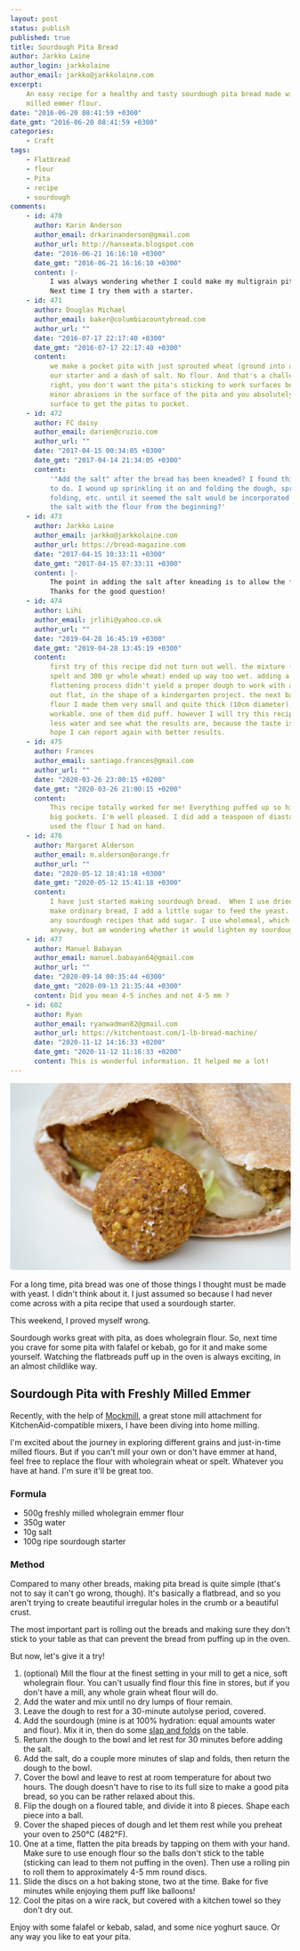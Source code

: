 ```yaml
---
layout: post
status: publish
published: true
title: Sourdough Pita Bread
author: Jarkko Laine
author_login: jarkkolaine
author_email: jarkko@jarkkolaine.com
excerpt:
    An easy recipe for a healthy and tasty sourdough pita bread made with freshly
    milled emmer flour.
date: "2016-06-20 08:41:59 +0300"
date_gmt: "2016-06-20 08:41:59 +0300"
categories:
    - Craft
tags:
    - Flatbread
    - flour
    - Pita
    - recipe
    - sourdough
comments:
    - id: 470
      author: Karin Anderson
      author_email: drkarinanderson@gmail.com
      author_url: http://hanseata.blogspot.com
      date: "2016-06-21 16:16:10 +0300"
      date_gmt: "2016-06-21 16:16:10 +0300"
      content: |-
          I was always wondering whether I could make my multigrain pitas with sourdough (instead of a biga). I bake them every week, and, also, found that you can watch 2 at a time baking and puffing up, without some getting too brown,. I bulk ferment the dough overnight in the fridge, though.
          Next time I try them with a starter.
    - id: 471
      author: Douglas Michael
      author_email: baker@columbiacountybread.com
      author_url: ""
      date: "2016-07-17 22:17:40 +0300"
      date_gmt: "2016-07-17 22:17:40 +0300"
      content:
          we make a pocket pita with just sprouted wheat (ground into a wet mash),
          our starter and a dash of salt. No flour. And that's a challenge since you are
          right, you don't want the pita's sticking to work surfaces because that can cause
          minor abrasions in the surface of the pita and you absolutely need a clean smooth
          surface to get the pitas to pocket.
    - id: 472
      author: FC daisy
      author_email: darien@cruzio.com
      author_url: ""
      date: "2017-04-15 00:34:05 +0300"
      date_gmt: "2017-04-14 21:34:05 +0300"
      content:
          '"Add the salt" after the bread has been kneaded? I found this very difficult
          to do. I wound up sprinkling it on and folding the dough, sprinkling more on,
          folding, etc. until it seemed the salt would be incorporated fully. Why not add
          the salt with the flour from the beginning?'
    - id: 473
      author: Jarkko Laine
      author_email: jarkko@jarkkolaine.com
      author_url: https://bread-magazine.com
      date: "2017-04-15 10:33:11 +0300"
      date_gmt: "2017-04-15 07:33:11 +0300"
      content: |-
          The point in adding the salt after kneading is to allow the fermentation to get started before putting in the salt (salt slows it down). The effect, however, isn't all that big, so mixing it in with the flour is perfectly OK too.
          Thanks for the good question!
    - id: 474
      author: Lihi
      author_email: jrlihi@yahoo.co.uk
      author_url: ""
      date: "2019-04-28 16:45:19 +0300"
      date_gmt: "2019-04-28 13:45:19 +0300"
      content:
          first try of this recipe did not turn out well. the mixture (200 gr whole
          spelt and 300 gr whole wheat) ended up way too wet. adding a lot of flour to the
          flattening process didn't yield a proper dough to work with and the pitas turned
          out flat, in the shape of a kindergarten project. the next batch with the same
          flour I made them very small and quite thick (10cm diameter), so it'll be somewhat
          workable. one of them did puff. however I will try this recipe again with far
          less water and see what the results are, because the taste is better than yeast.
          hope I can report again with better results.
    - id: 475
      author: Frances
      author_email: santiago.frances@gmail.com
      author_url: ""
      date: "2020-03-26 23:00:15 +0200"
      date_gmt: "2020-03-26 21:00:15 +0200"
      content:
          This recipe totally worked for me! Everything puffed up so high with nice
          big pockets. I'm well pleased. I did add a teaspoon of diastatic malt powder and
          used the flour I had on hand.
    - id: 476
      author: Margaret Alderson
      author_email: m.alderson@orange.fr
      author_url: ""
      date: "2020-05-12 18:41:18 +0300"
      date_gmt: "2020-05-12 15:41:18 +0300"
      content:
          I have just started making sourdough bread.  When I use dried yeast to
          make ordinary bread, I add a little sugar to feed the yeast.  I have not seen
          any sourdough recipes that add sugar. I use wholemeal, which does not rise well
          anyway, but am wondering whether it would lighten my sourdough loaves?
    - id: 477
      author: Manuel Babayan
      author_email: manuel.babayan64@gmail.com
      author_url: ""
      date: "2020-09-14 00:35:44 +0300"
      date_gmt: "2020-09-13 21:35:44 +0300"
      content: Did you mean 4-5 inches and not 4-5 mm ?
    - id: 602
      author: Ryan
      author_email: ryanwadman82@gmail.com
      author_url: https://kitchentoast.com/1-lb-bread-machine/
      date: "2020-11-12 14:16:33 +0200"
      date_gmt: "2020-11-12 11:16:33 +0200"
      content: This is wonderful information. It helped me a lot!
---
```


![Sourdough Pita Bread](/assets/blog/DSC_0046-1.jpg)

For a long time, pita bread was one of those things I thought must be made with yeast. I didn't think about it. I just assumed so because I had never come across with a pita recipe that used a sourdough starter.

This weekend, I proved myself wrong.

Sourdough works great with pita, as does wholegrain flour. So, next time you crave for some pita with falafel or kebab, go for it and make some yourself. Watching the flatbreads puff up in the oven is always exciting, in an almost childlike way.

## Sourdough Pita with Freshly Milled Emmer

Recently, with the help of [Mockmill](http://www.wolfgangmock.com), a great stone mill attachment for KitchenAid-compatible mixers, I have been diving into home milling.

I'm excited about the journey in exploring different grains and just-in-time milled flours. But if you can't mill your own or don't have emmer at hand, feel free to replace the flour with wholegrain wheat or spelt. Whatever you have at hand. I'm sure it'll be great too.

### Formula

-   500g freshly milled wholegrain emmer flour
-   350g water
-   10g salt
-   100g ripe sourdough starter

### Method

Compared to many other breads, making pita bread is quite simple (that's not to say it can't go wrong, though). It's basically a flatbread, and so you aren't trying to create beautiful irregular holes in the crumb or a beautiful crust.

The most important part is rolling out the breads and making sure they don't stick to your table as that can prevent the bread from puffing up in the oven.

But now, let's give it a try!

1. (optional) Mill the flour at the finest setting in your mill to get a nice, soft wholegrain flour. You can't usually find flour this fine in stores, but if you don't have a mill, any whole grain wheat flour will do.
2. Add the water and mix until no dry lumps of flour remain.
3. Leave the dough to rest for a 30-minute autolyse period, covered.
4. Add the sourdough (mine is at 100% hydration: equal amounts water and flour). Mix it in, then do some [slap and folds](https://bread-magazine.com/kneading-technique-roundup/) on the table.
5. Return the dough to the bowl and let rest for 30 minutes before adding the salt.
6. Add the salt, do a couple more minutes of slap and folds, then return the dough to the bowl.
7. Cover the bowl and leave to rest at room temperature for about two hours. The dough doesn't have to rise to its full size to make a good pita bread, so you can be rather relaxed about this.
8. Flip the dough on a floured table, and divide it into 8 pieces. Shape each piece into a ball.
9. Cover the shaped pieces of dough and let them rest while you preheat your oven to 250°C (482°F).
10. One at a time, flatten the pita breads by tapping on them with your hand. Make sure to use enough flour so the balls don't stick to the table (sticking can lead to them not puffing in the oven). Then use a rolling pin to roll them to approximately 4-5 mm round discs.
11. Slide the discs on a hot baking stone, two at the time. Bake for five minutes while enjoying them puff like balloons!
12. Cool the pitas on a wire rack, but covered with a kitchen towel so they don't dry out.

Enjoy with some falafel or kebab, salad, and some nice yoghurt sauce. Or any way you like to eat your pita.
